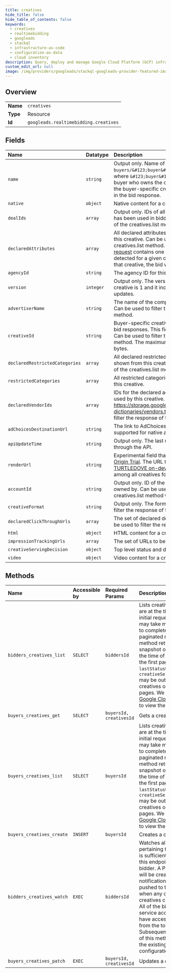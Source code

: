 ```yaml
---
title: creatives
hide_title: false
hide_table_of_contents: false
keywords:
  - creatives
  - realtimebidding
  - googleads    
  - stackql
  - infrastructure-as-code
  - configuration-as-data
  - cloud inventory
description: Query, deploy and manage Google Cloud Platform (GCP) infrastructure and resources using SQL
custom_edit_url: null
image: /img/providers/googleads/stackql-googleads-provider-featured-image.png
---
```

  
    

## Overview
<table><tbody>
<tr><td><b>Name</b></td><td><code>creatives</code></td></tr>
<tr><td><b>Type</b></td><td>Resource</td></tr>
<tr><td><b>Id</b></td><td><code>googleads.realtimebidding.creatives</code></td></tr>
</tbody></table>

## Fields
| Name | Datatype | Description |
|:-----|:---------|:------------|
| `name` | `string` | Output only. Name of the creative. Follows the pattern `buyers/&#123;buyer&#125;/creatives/&#123;creative&#125;`, where `&#123;buyer&#125;` represents the account ID of the buyer who owns the creative, and `&#123;creative&#125;` is the buyer-specific creative ID that references this creative in the bid response. |
| `native` | `object` | Native content for a creative. |
| `dealIds` | `array` | Output only. IDs of all of the deals with which this creative has been used in bidding. Can be used to filter the response of the creatives.list method. |
| `declaredAttributes` | `array` | All declared attributes for the ads that may be shown from this creative. Can be used to filter the response of the creatives.list method. If the `excluded_attribute` field of a [bid request](https://developers.google.com/authorized-buyers/rtb/downloads/realtime-bidding-proto") contains one of the attributes that were declared or detected for a given creative, and a bid is submitted with that creative, the bid will be filtered before the auction. |
| `agencyId` | `string` | The agency ID for this creative. |
| `version` | `integer` | Output only. The version of the creative. Version for a new creative is 1 and it increments during subsequent creative updates. |
| `advertiserName` | `string` | The name of the company being advertised in the creative. Can be used to filter the response of the creatives.list method. |
| `creativeId` | `string` | Buyer-specific creative ID that references this creative in bid responses. This field is Ignored in update operations. Can be used to filter the response of the creatives.list method. The maximum length of the creative ID is 128 bytes. |
| `declaredRestrictedCategories` | `array` | All declared restricted categories for the ads that may be shown from this creative. Can be used to filter the response of the creatives.list method. |
| `restrictedCategories` | `array` | All restricted categories for the ads that may be shown from this creative. |
| `declaredVendorIds` | `array` | IDs for the declared ad technology vendors that may be used by this creative. See https://storage.googleapis.com/adx-rtb-dictionaries/vendors.txt for possible values. Can be used to filter the response of the creatives.list method. |
| `adChoicesDestinationUrl` | `string` | The link to AdChoices destination page. This is only supported for native ads. |
| `apiUpdateTime` | `string` | Output only. The last update timestamp of the creative through the API. |
| `renderUrl` | `string` | Experimental field that can be used during the [FLEDGE Origin Trial](/authorized-buyers/rtb/fledge-origin-trial). The URL to fetch an interest group ad used in [TURTLEDOVE on-device auction](https://github.com/WICG/turtledove/blob/main/FLEDGE.md#1-browsers-record-interest-groups"). This should be unique among all creatives for a given `accountId`. |
| `accountId` | `string` | Output only. ID of the buyer account that this creative is owned by. Can be used to filter the response of the creatives.list method with equality and inequality check. |
| `creativeFormat` | `string` | Output only. The format of this creative. Can be used to filter the response of the creatives.list method. |
| `declaredClickThroughUrls` | `array` | The set of declared destination URLs for the creative. Can be used to filter the response of the creatives.list method. |
| `html` | `object` | HTML content for a creative. |
| `impressionTrackingUrls` | `array` | The set of URLs to be called to record an impression. |
| `creativeServingDecision` | `object` | Top level status and detected attributes of a creative. |
| `video` | `object` | Video content for a creative. |
## Methods
| Name | Accessible by | Required Params | Description |
|:-----|:--------------|:----------------|:------------|
| `bidders_creatives_list` | `SELECT` | `biddersId` | Lists creatives as they are at the time of the initial request. This call may take multiple hours to complete. For large, paginated requests, this method returns a snapshot of creatives at the time of request for the first page. `lastStatusUpdate` and `creativeServingDecision` may be outdated for creatives on sequential pages. We recommend [Google Cloud Pub/Sub](//cloud.google.com/pubsub/docs/overview) to view the latest status. |
| `buyers_creatives_get` | `SELECT` | `buyersId, creativesId` | Gets a creative. |
| `buyers_creatives_list` | `SELECT` | `buyersId` | Lists creatives as they are at the time of the initial request. This call may take multiple hours to complete. For large, paginated requests, this method returns a snapshot of creatives at the time of request for the first page. `lastStatusUpdate` and `creativeServingDecision` may be outdated for creatives on sequential pages. We recommend [Google Cloud Pub/Sub](//cloud.google.com/pubsub/docs/overview) to view the latest status. |
| `buyers_creatives_create` | `INSERT` | `buyersId` | Creates a creative. |
| `bidders_creatives_watch` | `EXEC` | `biddersId` | Watches all creatives pertaining to a bidder. It is sufficient to invoke this endpoint once per bidder. A Pub/Sub topic will be created and notifications will be pushed to the topic when any of the bidder's creatives change status. All of the bidder's service accounts will have access to read from the topic. Subsequent invocations of this method will return the existing Pub/Sub configuration. |
| `buyers_creatives_patch` | `EXEC` | `buyersId, creativesId` | Updates a creative. |
